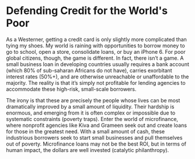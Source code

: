 # Defending Credit for the World's Poor

As a Westerner, getting a credit card is only slightly more complicated than tying my shoes. My world is raining with opportunities to borrow money to go to school, open a store, consolidate loans, or buy an iPhone 6. For poor global citizens, though, the game is different. In fact, there isn’t a game. A small business loan in developing countries usually requires a bank account (which 80% of sub-saharan Africans do not have), carries exorbitant interest rates (50%+), and are otherwise unreachable or unaffordable to the majority. The reality is that it’s simply not profitable for lending agencies to accommodate these high-risk, small-scale borrowers.

The irony is that these are precisely the people whose lives can be most dramatically improved by a small amount of liquidity. Their hardship is enormous, and emerging from it is often complex or impossible due to systematic constraints (poverty traps). Enter the world of microfinance, where nonprofit agencies like Kiva and Grameen seek out and create loans for those in the greatest need. With a small amount of cash, these industrious borrowers seek to start small businesses and pull themselves out of poverty. Microfinance loans may not be the best ROI, but in terms of human impact, the dollars are well invested (catalytic philanthropy).
